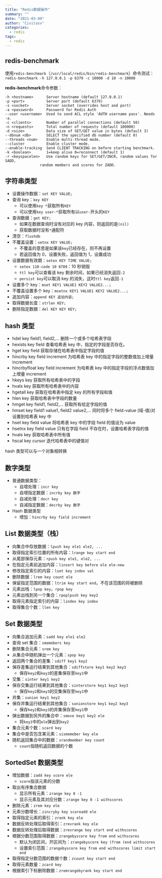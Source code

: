 ```yaml
---
title: "Redis数据操作"
summary: ""
date: "2021-03-09"
author: "Civitasv"
categories:
  - redis 
tags:
  - redis
---
```


## redis-benchmark

使用`redis-benchmark`（`/usr/local/redis/bin/redis-benchmark`）命令测试：`redis-benchmark -h 127.0.0.1 -p 6379 -c 10000 -d 10 -n 10000`

**redis-benchmark**命令参数：

```text
-h <hostname>      Server hostname (default 127.0.0.1)
-p <port>          Server port (default 6379)
-s <socket>        Server socket (overrides host and port)
-a <password>      Password for Redis Auth
--user <username>  Used to send ACL style 'AUTH username pass'. Needs -a.
-c <clients>       Number of parallel connections (default 50)
-n <requests>      Total number of requests (default 100000)
-d <size>          Data size of SET/GET value in bytes (default 3)
--dbnum <db>       SELECT the specified db number (default 0)
--threads <num>    Enable multi-thread mode.
--cluster          Enable cluster mode.
--enable-tracking  Send CLIENT TRACKING on before starting benchmark.
-k <boolean>       1=keep alive 0=reconnect (default 1)
-r <keyspacelen>   Use random keys for SET/GET/INCR, random values for SADD,
                random members and scores for ZADD.
```

## 字符串类型

- 设置操作数据：`set KEY VALUE;`
- 查询 key：`key KEY`
  - 可以使用`key *`获取所有`KEY`
  - 可以使用`key user-*`获取所有以`user-`开头的`KEY`
- 查询数据：`get KEY;`
  - 如果在数据查询时没有对应的 key 内容，则返回的是`(nil)`
  - 获取数据时没有`*`通配符
- 清空：`flushdb`
- 不覆盖设置：`setnx KEY VALUE;`
  - 不覆盖的意思是如果该`key`已经存在，则不再设置
  - 若返回值为 0，设置失败，返回值为 1，设置成功
- 设置数据有效期：`setex KEY TIME VALUE;`
  - `setex 110-code 10 8789`：10 秒销毁
  - `ttl key`可以查看该 key 剩余时间，如果已经消失返回`-2`
  - `persist key`可以取消 key 的消失，这时`ttl key`返回`-1`
- 设置多个 key：`mset KEY1 VALUE1 KEY2 VALUE2...;`
- 不覆盖设置多个 key：`msetnx KEY1 VALUE1 KEY2 VALUE2...;`
- 追加内容：`append KEY 追加内容;`
- 取得数据长度：`strlen KEY;`
- 删除指定数据：`del KEY KEY KEY;`

## hash 类型

- hdel key field1, field2,... 删除一个或多个哈希表字段
- hexists key field 查看哈希表 key 中，指定的字段是否存在。
- hget key field 获取存储在哈希表中指定字段的值
- hincrby key field increment 为哈希表 key 中的指定字段的整数值加上增量 increment
- hincrbyfloat key field increment 为哈希表 key 中的指定字段的浮点数值加上增量 increment
- hkeys key 获取所有哈希表中的字段
- hvals key 获取所有哈希表中的内容
- hgetall key 获取在哈希表中指定 key 的所有字段和值
- hlen key 获取哈希表中字段的数量
- hmget key field1, field2,... 获取所有给定字段的值
- hmset key field1 value1, field2 value2,... 同时将多个 field-value (域-值)对设置到哈希表 key 中
- hset key field value 将哈希表 key 中的字段 field 的值设为 value
- hsetnx key field value 只有在字段 field 不存在时，设置哈希表字段的值
- hvals key 获取哈希表中所有值
- hscal key cursor 迭代哈希表中的键值对

hash 类型可以与一个对象相转换

## 数字类型

- 普通数据类型：
  - 自增处理：`incr key`
  - 自增指定数据：`incrby key 数字`
  - 自减处理：`decr key`
  - 自减指定数据：`decrby key 数字`
- Hash 数据类型
  - 增加：`hincrby key field increment`

## List 数据类型（栈）

- 向集合中存放数据：`lpush key ele1 ele2, ...`
- 取得指定索引位置的所有内容：`lrange key start end`
- 从尾部保存元素：`rpush key ele1, ele2, ...`
- 在指定元素前追加内容：`linsert key before ele ele-new`
- 修改指定索引的内容：`lset key index val`
- 删除数据：`lrem key count ele`
- 保留指定范围的数据：`ltrim key start end`，不在该范围的将被删除
- 元素出栈：`lpop key`，`rpop key`
- 元素出栈到另一个集合：`rpoplpush key key2`
- 取得元素指定索引的内容：`lindex key index`
- 取得集合个数：`llen key`

## Set 数据类型

- 向集合追加元素：`sadd key ele1 ele2`
- 查询 set 集合：`smemebers key`
- 删除集合元素：`srem key`
- 从集合中随机弹出一个元素：`spop key`
- 返回两个集合的差集：`sdiff key1 key2`
- 保存差集运行结果到其他集合：`sdiffstore key1 key2 key3`
  - 保存`key2`和`key3`的差集保存至`key1`中
- 交集：`sinter key1 key2`
- 保存交集运行结果到其他集合：`sinterstore key1 key2 key3`
  - 保存`key2`和`key3`的交集保存至`key1`中
- 并集：`sunion key1 key2`
- 保存并集运行结果到其他集合：`sunionstore key1 key2 key3`
  - 保存`key2`和`key3`的并集保存至`key1`中
- 弹出数据到另外的集合中：`smove key1 key2 ele`
  - 将`key1`中的`ele`弹出到`key2`
- 集合元素个数：`scard key`
- 集合中是否包含某元素：`sismemeber key ele`
- 随机返回集合中的数据：`srandmember key count`
  - `count`指随机返回数据的个数

## SortedSet 数据类型

- 增加数据：`zadd key score ele`
  - `score`指该元素的分数
- 取出有序集合数据
  - 显示所有元素：`zrange key 0 -1`
  - 显示元素及其对应分数：`zrange key 0 -1 withscores`
- 删除元素：`zrem key ele`
- 元素分数增长：`zincryby key scoreadd ele`
- 取得指定元素的索引：`zrank key ele`
- 数据反转处理后取得索引：`zrevrank key ele`
- 数据反转处理后取得数据：`zrevrange key start end withscores`
- 根据分数范围取得数据：`zrangebyscore key from end withscores`
  - 默认为闭区间，开区间为：`zrangebyscore key (from (end withscores`
  - 设置索引范围：`zrangebyscore key from end withscores limit start end`
- 取得指定分数范围的数据个数：`zcount key start end`
- 取得元素数量：`zcard key`
- 根据索引下标删除数据：`zremrangebyrank key start end`
